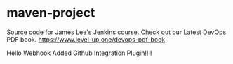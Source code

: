 # maven-project
Source code for James Lee's Jenkins course.
Check out our Latest DevOps PDF book.
https://www.level-up.one/devops-pdf-book


Hello Webhook
Added Github Integration Plugin!!!!
